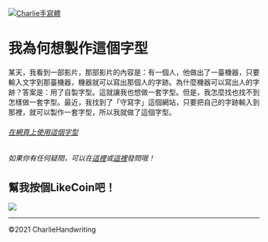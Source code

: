 [![Charlie手寫體](https://www.writes.com.tw/pimages/601757cfee6f55590434a410.png "Charlie手寫體")](https://www.writes.com.tw/typeface/4257 "Charlie手寫體")
# 我為何想製作這個字型
某天，我看到一部影片，那部影片的內容是：有一個人，他做出了一臺機器，只要輸入文字到那臺機器，機器就可以寫出那個人的字跡。為什麼機器可以寫出人的字跡？答案是：用了自製字型。這就讓我也想做一套字型。但是，我怎麼找也找不到怎樣做一套字型。最近，我找到了「守寫字」這個網站，只要把自己的字跡輸入到那裡，就可以製作一套字型，所以我就做了這個字型。
###### [在網頁上使用這個字型](https://charlie-moomoo.github.io/CharlieHandwriting "Charlie手寫體")
###### 如果你有任何疑問，可以在[這裡](https://github.com/charlie-moomoo/CharlieHandwriting/discussions/categories/%E5%95%8F%E8%88%87%E7%AD%94 "討論區")或[這裡](https://charliehandwriting.flarum.cloud/t/q-and-a "討論區")發問哦！
## 幫我按個LikeCoin吧！
<a href="javascript: void(0)" onclick="window.open(' https://button.like.co/in/embed/charlie-moomoo/button?referrer=CharlieHandwriting ', 'LikeCoin, config='height=200,width=400');"><img src="https://urlscan.io/liveshot/?width=400&height=200&url=https://button.like.co/in/embed/charlie-moomoo/button?referrer=CharlieHandwriting" />
</a>
***
&copy;2021 CharlieHandwriting
 
